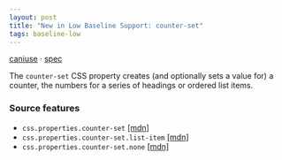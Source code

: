 ```yaml
---
layout: post
title: "New in Low Baseline Support: counter-set"
tags: baseline-low
---
```


[caniuse](https://caniuse.com/?search=counter-set) · [spec](https://drafts.csswg.org/css-lists-3/#propdef-counter-set)

The `counter-set` CSS property creates (and optionally sets a value for) a counter, the numbers for a series of headings or ordered list items.

### Source features

- ``css.properties.counter-set`` [[mdn]](https://https://developer.mozilla.org/en-US/search?q=css.properties.counter-set)
- ``css.properties.counter-set.list-item`` [[mdn]](https://https://developer.mozilla.org/en-US/search?q=css.properties.counter-set.list-item)
- ``css.properties.counter-set.none`` [[mdn]](https://https://developer.mozilla.org/en-US/search?q=css.properties.counter-set.none)
